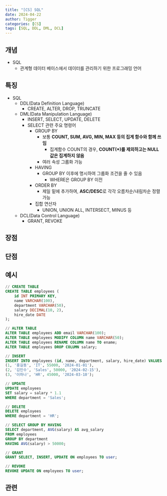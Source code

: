 ```yaml
---
title: "[CS] SQL"
date: 2024-04-22
author: Tigger
categories: [CS]
tags: [SQL, DDL, DML, DCL]
---
```


## 개념 
+ SQL
	+ 관계형 데이터 베이스에서 데이터를 관리하기 위한 프로그래밍 언어

## 특징
+ SQL
	+ DDL(Data Definition Language)
		+ CREATE, ALTER, DROP, TRUNCATE
	+ DML(Data Manipulation Language)
		+ INSERT, SELECT, UPDATE, DELETE
		+ SELECT 관련 주요 명령어
			+ GROUP BY
				+ 보통 **COUNT, SUM, AVG, MIN, MAX 등의 집계 함수와 함께 쓰임**
					+ 집계함수 COUNT의 경우, **COUNT(*)를 제외하고는 NULL값은 집계하지 않음**
				+ 여러 속성 그룹화 가능
			+ HAVING
				+ GROUP BY 이후에 명시하여 그룹화 조건을 줄 수 있음
					+ WHERE은 GROUP BY 이전
			+ ORDER BY
				+ 제일 밑에 추가하여, **ASC/DESC**로 각각 오름차순/내림차순 정렬 가능
			+ 집합 연산자
				+ UNION, UNION ALL, INTERSECT, MINUS 등
	+ DCL(Data Control Language)
		+ GRANT, REVOKE

## 장점

## 단점

## 예시
```sql
// CREATE TABLE
CREATE TABLE employees (
    id INT PRIMARY KEY,
    name VARCHAR(100),
    department VARCHAR(50),
    salary DECIMAL(10, 2),
    hire_date DATE
);

// ALTER TABLE
ALTER TABLE employees ADD email VARCHAR(100);
ALTER TABLE employees MODIFY COLUMN name VARCHAR(50);
ALTER TABLE employees RENAME COLUMN name TO ename;
ALTER TABLE employees DROP COLUMN salary;

// INSERT
INSERT INTO employees (id, name, department, salary, hire_date) VALUES
(1, '홍길동', 'IT', 55000, '2024-01-01'),
(2, '김민수', 'Sales', 50000, '2024-02-15'),
(3, '이하나', 'HR', 45000, '2024-03-10');

// UPDATE
UPDATE employees
SET salary = salary * 1.1
WHERE department = 'Sales';

// DELETE
DELETE employees
WHERE department = 'HR';

// SELECT GROUP BY HAVING
SELECT department, AVG(salary) AS avg_salary
FROM employees
GROUP BY department
HAVING AVG(salary) > 50000;

// GRANT
GRANT SELECT, INSERT, UPDATE ON employees TO user;

// REVOKE
REVOKE UPDATE ON employees TO user;

```

## 관련
